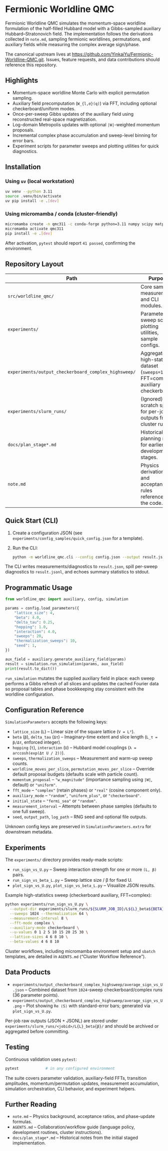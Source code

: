 # Fermionic Worldline QMC

Fermionic Worldline QMC simulates the momentum-space worldline formulation of the half-filled Hubbard model with a Gibbs-sampled auxiliary Hubbard–Stratonovich field.  The implementation follows the derivations collected in `note.md`, sampling fermionic worldlines, permutations, and auxiliary fields while measuring the complex average sign/phase.

The canonical upstream lives at <https://github.com/YinkaiYu/Fermionic-Worldline-QMC.git>.  Issues, feature requests, and data contributions should reference this repository.

## Highlights

- Momentum-space worldline Monte Carlo with explicit permutation sampling.
- Auxiliary field precomputation (`W_{l,σ}(q)`) via FFT, including optional checkerboard/uniform modes.
- Once-per-sweep Gibbs updates of the auxiliary field using reconstructed real-space magnetization.
- Log-domain Metropolis updates with optional `|W|`-weighted momentum proposals.
- Incremental complex phase accumulation and sweep-level binning for error bars.
- Experiment scripts for parameter sweeps and plotting utilities for quick diagnostics.

## Installation

### Using `uv` (local workstation)

```bash
uv venv --python 3.11
source .venv/bin/activate
uv pip install -e .[dev]
```

### Using micromamba / conda (cluster-friendly)

```bash
micromamba create -n qmc311 -c conda-forge python=3.11 numpy scipy matplotlib pip
micromamba activate qmc311
pip install -e .[dev]
```

After activation, `pytest` should report `41 passed`, confirming the environment.

## Repository Layout

| Path | Purpose |
| --- | --- |
| `src/worldline_qmc/` | Core sampler, measurement, and CLI modules. |
| `experiments/` | Parameter sweep scripts, plotting utilities, sample configs. |
| `experiments/output_checkerboard_complex_highsweep/` | Aggregated high-statistics dataset (`sweeps=1024`, FFT=complex, auxiliary checkerboard). |
| `experiments/slurm_runs/` | (Ignored) scratch space for per-job outputs from cluster runs. |
| `docs/plan_stage*.md` | Historical planning notes for earlier development stages. |
| `note.md` | Physics derivations and acceptance rules referenced by the code. |

## Quick Start (CLI)

1. Create a configuration JSON (see `experiments/config_samples/quick_config.json` for a template).
2. Run the CLI:

   ```bash
   python -m worldline_qmc.cli --config config.json --output result.json --log result.jsonl
   ```

The CLI writes measurements/diagnostics to `result.json`, spill per-sweep diagnostics to `result.jsonl`, and echoes summary statistics to stdout.

## Programmatic Usage

```python
from worldline_qmc import auxiliary, config, simulation

params = config.load_parameters({
    "lattice_size": 4,
    "beta": 4.0,
    "delta_tau": 0.25,
    "hopping": 1.0,
    "interaction": 4.0,
    "sweeps": 20,
    "thermalization_sweeps": 10,
    "seed": 1,
})

aux_field = auxiliary.generate_auxiliary_field(params)
result = simulation.run_simulation(params, aux_field)
print(result.to_dict())
```

`run_simulation` mutates the supplied auxiliary field in place: each sweep performs a Gibbs refresh of all slices and updates the cached Fourier data so proposal tables and phase bookkeeping stay consistent with the worldline configuration.

## Configuration Reference

`SimulationParameters` accepts the following keys:

- `lattice_size` (`L`) – Linear size of the square lattice (`V = L²`).
- `beta` (`β`), `delta_tau` (`Δτ`) – Imaginary-time extent and slice length (`L_τ = β/Δτ`, enforced integer).
- `hopping` (`t`), `interaction` (`U`) – Hubbard model couplings (`λ = arccosh(exp(Δτ U / 2))`).
- `sweeps`, `thermalization_sweeps` – Measurement and warm-up sweep counts.
- `worldline_moves_per_slice`, `permutation_moves_per_slice` – Override default proposal budgets (defaults scale with particle count).
- `momentum_proposal` – `"w_magnitude"` (importance sampling using `|W|`, default) or `"uniform"`.
- `fft_mode` – `"complex"` (retain phases) or `"real"` (cosine component only).
- `auxiliary_mode` – `"random"`, `"uniform_plus"`, or `"checkerboard"`.
- `initial_state` – `"fermi_sea"` or `"random"`.
- `measurement_interval` – Attempts between phase samples (defaults to one full sweep).
- `seed`, `output_path`, `log_path` – RNG seed and optional file outputs.

Unknown config keys are preserved in `SimulationParameters.extra` for downstream metadata.

## Experiments

The `experiments/` directory provides ready-made scripts:

- `run_sign_vs_U.py` – Sweep interaction strength for one or more `(L, β)` pairs.
- `run_sign_vs_beta_L.py` – Sweep lattice size / β for fixed U.
- `plot_sign_vs_U.py`, `plot_sign_vs_beta_L.py` – Visualize JSON results.

Example high-statistics sweep (checkerboard auxiliary, FFT=complex):

```bash
python experiments/run_sign_vs_U.py \
  --output-dir experiments/slurm_runs/${SLURM_JOB_ID}/L${L}_beta${BETA} \
  --sweeps 1024 --thermalization 64 \
  --measurement-interval 8 \
  --fft-mode complex \
  --auxiliary-mode checkerboard \
  --u-values 0 1 2 5 10 15 20 25 30 \
  --lattice-sizes 4 6 8 10 \
  --beta-values 4 6 8 10
```

Cluster workflows, including micromamba environment setup and `sbatch` templates, are detailed in `AGENTS.md` (“Cluster Workflow Reference”).

## Data Products

- `experiments/output_checkerboard_complex_highsweep/average_sign_vs_U.json` – Combined dataset from `1024`-sweep checkerboard/complex runs (36 parameter points).
- `experiments/output_checkerboard_complex_highsweep/average_sign_vs_U.png` – Plot showing `Re ⟨S⟩` with standard-error bars; generated via `plot_sign_vs_U.py`.

Per-job raw outputs (JSON + JSONL) are stored under `experiments/slurm_runs/<jobid>/L{L}_beta{β}/` and should be archived or aggregated before committing.

## Testing

Continuous validation uses `pytest`:

```bash
pytest            # in any configured environment
```

The suite covers parameter validation, auxiliary-field FFTs, transition amplitudes, momentum/permutation updates, measurement accumulation, simulation orchestration, CLI behavior, and experiment helpers.

## Further Reading

- `note.md` – Physics background, acceptance ratios, and phase-update formulas.
- `AGENTS.md` – Collaboration/workflow guide (language policy, development routines, cluster instructions).
- `docs/plan_stage*.md` – Historical notes from the initial staged implementation.
